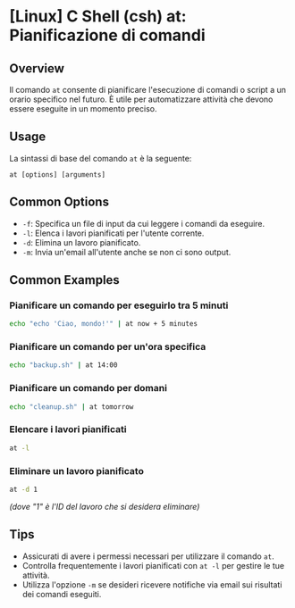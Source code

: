 # [Linux] C Shell (csh) at: Pianificazione di comandi

## Overview
Il comando `at` consente di pianificare l'esecuzione di comandi o script a un orario specifico nel futuro. È utile per automatizzare attività che devono essere eseguite in un momento preciso.

## Usage
La sintassi di base del comando `at` è la seguente:

```
at [options] [arguments]
```

## Common Options
- `-f`: Specifica un file di input da cui leggere i comandi da eseguire.
- `-l`: Elenca i lavori pianificati per l'utente corrente.
- `-d`: Elimina un lavoro pianificato.
- `-m`: Invia un'email all'utente anche se non ci sono output.

## Common Examples

### Pianificare un comando per eseguirlo tra 5 minuti
```bash
echo "echo 'Ciao, mondo!'" | at now + 5 minutes
```

### Pianificare un comando per un'ora specifica
```bash
echo "backup.sh" | at 14:00
```

### Pianificare un comando per domani
```bash
echo "cleanup.sh" | at tomorrow
```

### Elencare i lavori pianificati
```bash
at -l
```

### Eliminare un lavoro pianificato
```bash
at -d 1
```
*(dove "1" è l'ID del lavoro che si desidera eliminare)*

## Tips
- Assicurati di avere i permessi necessari per utilizzare il comando `at`.
- Controlla frequentemente i lavori pianificati con `at -l` per gestire le tue attività.
- Utilizza l'opzione `-m` se desideri ricevere notifiche via email sui risultati dei comandi eseguiti.